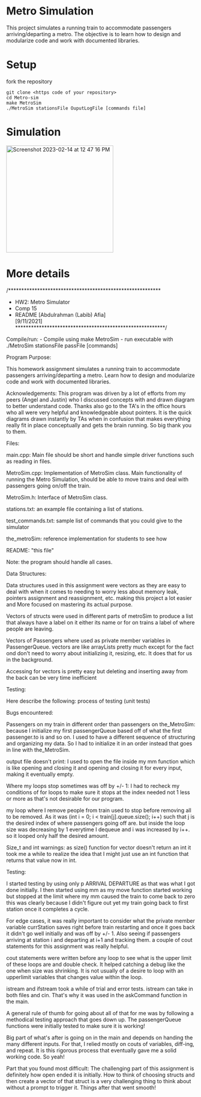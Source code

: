 # Metro Simulation

This project simulates a running train to accommodate
passengers arriving/departing a metro. The objective is to learn how to design and
modularize code and work with documented libraries.

# Setup
fork the repository
```
git clone <https code of your repository>
cd Metro-sim
make MetroSim
./MetroSim stationsFile OuputLogFile [commands file]
```
# Simulation
<img width="285" alt="Screenshot 2023-02-14 at 12 47 16 PM" src="https://user-images.githubusercontent.com/98433990/218817020-5c697fd8-ce33-492f-a39f-e113c706f533.png">


# More details
/**********************************************************
* HW2: Metro Simulator
* Comp 15
* README
[Abdulrahman (Labib) Afia]                                         
[9/11/2021]          
*********************************************************/

Compile/run:
     - Compile using
            make MetroSim
     - run executable with
            ./MetroSim stationsFile passFile [commands]


Program Purpose:

This homework assignment simulates a running train to accommodate
passengers arriving/departing a metro.  Learn how to design and
modularize code and work with documented libraries.


Acknowledgements: 
This program was driven by a lot of efforts from my peers (Angel and Justin)
who I discussed concepts with and drawn diagram to better understand code.
Thanks also go to the TA's in the office hours who all were very helpful
and knowledgeable about pointers. It is the quick diagrams drawn instantly by
TAs when in confusion that makes everything really fit in place conceptually 
and gets the brain running. So big thank you to them.

Files: 

main.cpp:
     Main file should be short and handle simple driver
     functions such as reading in files.

MetroSim.cpp:
     Implementation of MetroSim class.  Main
     functionality of running the Metro Simulation, should be able to
     move trains and deal with passengers going on/off the train.

MetroSim.h:
     Interface of MetroSim class.

stations.txt:
     an example file containing a list of stations.

test_commands.txt:
     sample list of commands that you could give to the simulator

the_metroSim:
     reference implementation for students to see how 

README:
     "this file"


Note:  the program should handle all cases.

Data Structures:

Data structures used in this assignment were vectors as they are easy to 
deal with when it comes to needing to worry less about memory leak, pointers
assignment and reassignment, etc. making this project a lot easier and More
focused on mastering its actual purpose. 

Vectors of structs were used in different parts of metroSim to produce a 
list that always have a label on it either its name or for on trains
a label of where people are leaving.

Vectors of Passengers where used as private member variables in PassengerQueue.
vectors are like arrayLists pretty much except for the fact ond don't need to
worry about initializing it, resizing, etc. It does that for us in the 
background.

Accessing for vectors is pretty easy but deleting and inserting away from the
back can be very time inefficient

Testing:

Here describe the following: process of testing (unit tests)

Bugs encountered:

Passengers on my train in different order than passengers on the_MetroSim:
because I initialize my first passengerQueue based off of what the first
passenger.to is and so on. I used to have a different sequence of structuring
and organizing my data. So I had to initialize it in an order instead
that goes in line with the_MetroSim.

output file doesn't print: I used to open the file inside my mm function 
which is like opening and closing it and opening and closing it for every 
input, making it eventually empty.

Where my loops stop sometimes was off by +/- 1: I had to recheck my conditions
of for loops to make sure it stops at the index needed not 1 less or more
as that's not desirable for our program.

my loop where I remove people from train used to stop before removing all
to be removed. As it was (int i = 0; i < train[j].queue.size(); i++) such 
that j is the desired index of where passengers going off are. but inside 
the loop size was decreasing by 1 everytime I dequeue and i was increased by
i++. so it looped only half the desired amount.

Size_t and int warnings: as size() function for vector doesn't return an int
it took me a while to realize the idea that I might just use an int function
that returns that value now in int.

Testing: 


I started testing by using only p ARRIVAL DEPARTURE as that was what I got 
done initially. I then started using mm as my move function started working
but stopped at the limit where my mm caused the train to come back to zero
this was clearly because I didn't figure out yet my train going back to 
first station once it completes a cycle. 

For edge cases, it was really important to consider what the private member
variable currStation saves right before train restarting and once it goes back
it didn't go well initially and was off by +/- 1. Also seeing if passengers
arriving at station i and departing at i+1 and tracking them. a couple of 
cout statements for this assignment was really helpful.

cout statements were written before any loop to see what is the upper limit of
these loops are and double check. It helped catching a debug like the one when
size was shrinking. It is not usually of a desire to loop with an upperlimit
variables that changes value within the loop. 

istream and ifstream took a while of trial and error tests. istream can take in
both files and cin. That's why it was used in the askCommand function in the 
main. 

A general rule of thumb for going about all of that for me was by following 
a methodical testing approach that goes down up. The passengerQueue functions 
were initially tested to make sure it is working! 

Big part of what's after is going on in the main and depends on handing 
the many different inputs. For that, I relied mostly on couts of variables,
diff-ing, and repeat. It is this rigorous process that eventually gave me a 
solid working code. So yeah!


Part that you found most difficult: 
The challenging part of this assignment
is definitely how open ended it is initially. How to think of choosing 
structs and then create a vector of that struct is a very challenging 
thing to think about without a prompt to trigger it. Things after that went 
smooth!

